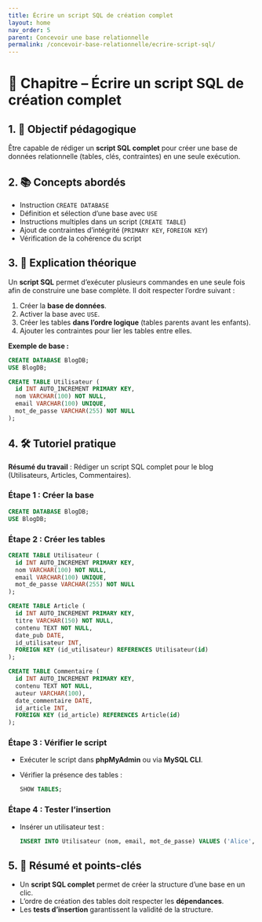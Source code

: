 ```yaml
---
title: Écrire un script SQL de création complet
layout: home
nav_order: 5
parent: Concevoir une base relationnelle
permalink: /concevoir-base-relationnelle/ecrire-script-sql/
---
```

# 📘 Chapitre – Écrire un script SQL de création complet

## 1. 🎯 Objectif pédagogique

Être capable de rédiger un **script SQL complet** pour créer une base de données relationnelle (tables, clés, contraintes) en une seule exécution.

## 2. 📚 Concepts abordés

* Instruction `CREATE DATABASE`
* Définition et sélection d’une base avec `USE`
* Instructions multiples dans un script (`CREATE TABLE`)
* Ajout de contraintes d’intégrité (`PRIMARY KEY`, `FOREIGN KEY`)
* Vérification de la cohérence du script

## 3. 🧠 Explication théorique

Un **script SQL** permet d’exécuter plusieurs commandes en une seule fois afin de construire une base complète.
Il doit respecter l’ordre suivant :

1. Créer la **base de données**.
2. Activer la base avec `USE`.
3. Créer les tables **dans l’ordre logique** (tables parents avant les enfants).
4. Ajouter les contraintes pour lier les tables entre elles.

**Exemple de base :**

```sql
CREATE DATABASE BlogDB;
USE BlogDB;

CREATE TABLE Utilisateur (
  id INT AUTO_INCREMENT PRIMARY KEY,
  nom VARCHAR(100) NOT NULL,
  email VARCHAR(100) UNIQUE,
  mot_de_passe VARCHAR(255) NOT NULL
);
```

## 4. 🛠 Tutoriel pratique

**Résumé du travail** : Rédiger un script SQL complet pour le blog (Utilisateurs, Articles, Commentaires).

### Étape 1 : Créer la base

```sql
CREATE DATABASE BlogDB;
USE BlogDB;
```

### Étape 2 : Créer les tables

```sql
CREATE TABLE Utilisateur (
  id INT AUTO_INCREMENT PRIMARY KEY,
  nom VARCHAR(100) NOT NULL,
  email VARCHAR(100) UNIQUE,
  mot_de_passe VARCHAR(255) NOT NULL
);

CREATE TABLE Article (
  id INT AUTO_INCREMENT PRIMARY KEY,
  titre VARCHAR(150) NOT NULL,
  contenu TEXT NOT NULL,
  date_pub DATE,
  id_utilisateur INT,
  FOREIGN KEY (id_utilisateur) REFERENCES Utilisateur(id)
);

CREATE TABLE Commentaire (
  id INT AUTO_INCREMENT PRIMARY KEY,
  contenu TEXT NOT NULL,
  auteur VARCHAR(100),
  date_commentaire DATE,
  id_article INT,
  FOREIGN KEY (id_article) REFERENCES Article(id)
);
```

### Étape 3 : Vérifier le script

* Exécuter le script dans **phpMyAdmin** ou via **MySQL CLI**.
* Vérifier la présence des tables :

  ```sql
  SHOW TABLES;
  ```

### Étape 4 : Tester l’insertion

* Insérer un utilisateur test :

  ```sql
  INSERT INTO Utilisateur (nom, email, mot_de_passe) VALUES ('Alice', 'alice@test.com', '1234');
  ```

## 5. 🧾 Résumé et points-clés

* Un **script SQL complet** permet de créer la structure d’une base en un clic.
* L’ordre de création des tables doit respecter les **dépendances**.
* Les **tests d’insertion** garantissent la validité de la structure.

